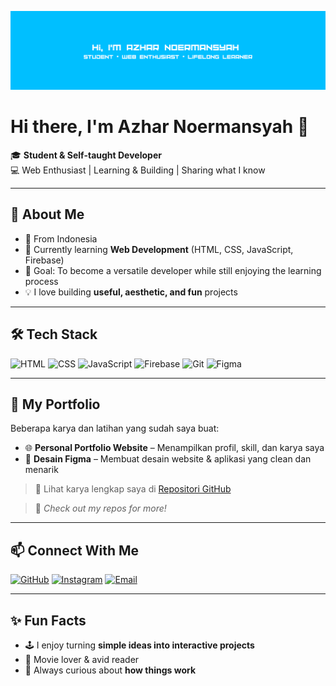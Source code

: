 ![Banner](https://raw.githubusercontent.com/jay-lab-tech/jay-lab-tech/main/banner.png)

# Hi there, I'm Azhar Noermansyah 👋

🎓 **Student & Self-taught Developer**  
💻 Web Enthusiast | Learning & Building | Sharing what I know

---

## 🚀 About Me
- 📍 From Indonesia
- 🌱 Currently learning **Web Development** (HTML, CSS, JavaScript, Firebase)
- 🎯 Goal: To become a versatile developer while still enjoying the learning process
- 💡 I love building **useful, aesthetic, and fun** projects

---

## 🛠 Tech Stack
![HTML](https://img.shields.io/badge/HTML-E34F26?logo=html5&logoColor=fff)
![CSS](https://img.shields.io/badge/CSS-1572B6?logo=css3&logoColor=fff)
![JavaScript](https://img.shields.io/badge/JavaScript-F7DF1E?logo=javascript&logoColor=000)
![Firebase](https://img.shields.io/badge/Firebase-FFCA28?logo=firebase&logoColor=000)
![Git](https://img.shields.io/badge/Git-F05032?logo=git&logoColor=fff)
![Figma](https://img.shields.io/badge/Figma-F24E1E?logo=figma&logoColor=fff)

---

## 🎨 My Portfolio
Beberapa karya dan latihan yang sudah saya buat:

- 🌐 **Personal Portfolio Website** – Menampilkan profil, skill, dan karya saya  
- 📄 **Desain Figma** – Membuat desain website & aplikasi yang clean dan menarik  

> 🔗 Lihat karya lengkap saya di [Repositori GitHub](https://github.com/jay-lab-tech)
  

> 🔗 *Check out my repos for more!*

---

## 📫 Connect With Me
[![GitHub](https://img.shields.io/badge/GitHub-181717?logo=github&logoColor=fff)](https://github.com/jay-lab-tech)
[![Instagram](https://img.shields.io/badge/Instagram-E4405F?logo=instagram&logoColor=fff)](https://instagram.com/username)
[![Email](https://img.shields.io/badge/Email-D14836?logo=gmail&logoColor=fff)](mailto:ntkadang269@gmail.com)

---

## ✨ Fun Facts
- 🕹 I enjoy turning **simple ideas into interactive projects**
- 🎥 Movie lover & avid reader
- 🧠 Always curious about **how things work**
